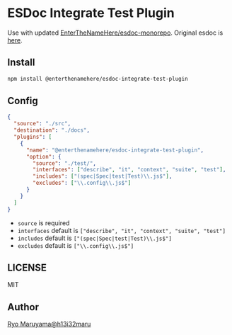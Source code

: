 # ESDoc Integrate Test Plugin

Use with updated [EnterTheNameHere/esdoc-monorepo](https://github.com/EnterTheNameHere/esdoc-monorepo).
Original esdoc is [here](https://github.com/esdoc/esdoc).

## Install
```bash
npm install @enterthenamehere/esdoc-integrate-test-plugin
```

## Config
```json
{
  "source": "./src",
  "destination": "./docs",
  "plugins": [
    {
      "name": "@enterthenamehere/esdoc-integrate-test-plugin",
      "option": {
        "source": "./test/",
        "interfaces": ["describe", "it", "context", "suite", "test"],
        "includes": ["(spec|Spec|test|Test)\\.js$"],
        "excludes": ["\\.config\\.js$"]
      }
    }
  ]
}
```

- `source` is required
- `interfaces` default is `["describe", "it", "context", "suite", "test"]`
- `includes` default is `["(spec|Spec|test|Test)\\.js$"]`
- `excludes` default is `["\\.config\\.js$"]`

## LICENSE
MIT

## Author
[Ryo Maruyama@h13i32maru](https://github.com/h13i32maru)
